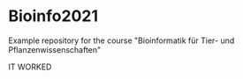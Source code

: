 # Bioinfo2021
Example repository for the course "Bioinformatik für Tier- und Pflanzenwissenschaften" 

IT WORKED